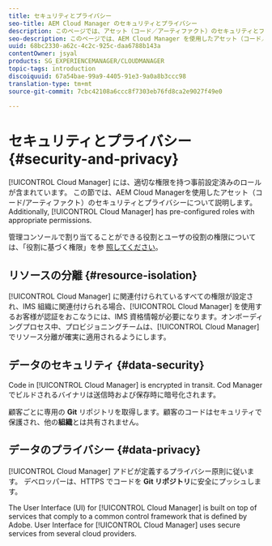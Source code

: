 ```yaml
---
title: セキュリティとプライバシー
seo-title: AEM Cloud Manager のセキュリティとプライバシー
description: このページでは、アセット（コード／アーティファクト）のセキュリティとプライバシーについて説明します。
seo-description: このページでは、AEM Cloud Manager を使用したアセット（コード／アーティファクト）のセキュリティとプライバシーについて説明します。
uuid: 68bc2330-a62c-4c2c-925c-daa6788b143a
contentOwner: jsyal
products: SG_EXPERIENCEMANAGER/CLOUDMANAGER
topic-tags: introduction
discoiquuid: 67a54bae-99a9-4405-91e3-9a0a8b3ccc98
translation-type: tm+mt
source-git-commit: 7cbc42108a6ccc8f7303eb76fd8ca2e9027f49e0

---
```



# セキュリティとプライバシー {#security-and-privacy}

[!UICONTROL Cloud Manager] には、適切な権限を持つ事前設定済みのロールが含まれています。 この節では、AEM Cloud Managerを使用したアセット（コード/アーティファクト）のセキュリティとプライバシーについて説明します。 Additionally, [!UICONTROL Cloud Manager] has pre-configured roles with appropriate permissions.

管理コンソールで割り当てることができる役割とユーザの役割の権限については、「役割に基づく権限」を参 [照してください](/help/using/role-based-permissions.md)。


## リソースの分離 {#resource-isolation}

[!UICONTROL Cloud Manager] に関連付けられているすべての権限が設定され、IMS 組織に関連付けられる場合、[!UICONTROL Cloud Manager] を使用するお客様が認証をおこなうには、IMS 資格情報が必要になります。オンボーディングプロセス中、プロビジョニングチームは、[!UICONTROL Cloud Manager] でリソース分離が確実に適用されるようにします。

## データのセキュリティ {#data-security}

Code in [!UICONTROL Cloud Manager] is encrypted in transit. Cod Manager でビルドされるバイナリは送信時および保存時に暗号化されます。

顧客ごとに専用の **Git** リポジトリを取得します。顧客のコードはセキュリティで保護され、他の&#x200B;**組織**&#x200B;とは共有されません。

## データのプライバシー {#data-privacy}

[!UICONTROL Cloud Manager] アドビが定義するプライバシー原則に従います。 デベロッパーは、HTTPS でコードを **Git リポジトリ**&#x200B;に安全にプッシュします。

The User Interface (UI) for [!UICONTROL Cloud Manager]  is built on top of services that comply to a common control framework that is defined by Adobe. User Interface for [!UICONTROL Cloud Manager] uses secure services from several cloud providers.
